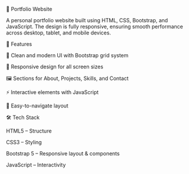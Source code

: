 📌 Portfolio Website

A personal portfolio website built using HTML, CSS, Bootstrap, and JavaScript.
The design is fully responsive, ensuring smooth performance across desktop, tablet, and mobile devices.

🔹 Features

🎨 Clean and modern UI with Bootstrap grid system

📱 Responsive design for all screen sizes

🖼️ Sections for About, Projects, Skills, and Contact

⚡ Interactive elements with JavaScript

📂 Easy-to-navigate layout

🛠️ Tech Stack

HTML5 – Structure

CSS3 – Styling

Bootstrap 5 – Responsive layout & components

JavaScript – Interactivity
